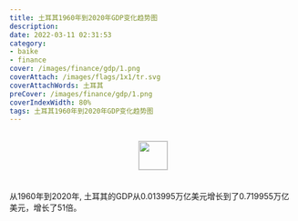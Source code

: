 ```yaml
---
title: 土耳其1960年到2020年GDP变化趋势图
description: 
date: 2022-03-11 02:31:53
category:
- baike
- finance
cover: /images/finance/gdp/1.png
coverAttach: /images/flags/1x1/tr.svg
coverAttachWords: 土耳其
preCover: /images/finance/gdp/1.png
coverIndexWidth: 80%
tags: 土耳其1960年到2020年GDP变化趋势图
---
```




<script src="/assets/js/charts/chart.js"></script>

<div style="text-align: center; margin: 30px 0; ">
    <img src="/images/flags/1x1/tr.svg" style="width: 50px; border: 1px solid #cccccc; ">
</div>

<div style="width: 98%; margin: 0 0 35px 0; ">
    <canvas id="myChart"></canvas>
</div>

<div>
<p class="paragraph">从1960年到2020年, 土耳其的GDP从0.013995万亿美元增长到了0.719955万亿美元，增长了51倍。</p>
</div>

<script>

    const dataGdp = {
        labels: [1960, 1961, 1962, 1963, 1964, 1965, 1966, 1967, 1968, 1969, 1970, 1971, 1972, 1973, 1974, 1975, 1976, 1977, 1978, 1979, 1980, 1981, 1982, 1983, 1984, 1985, 1986, 1987, 1988, 1989, 1990, 1991, 1992, 1993, 1994, 1995, 1996, 1997, 1998, 1999, 2000, 2001, 2002, 2003, 2004, 2005, 2006, 2007, 2008, 2009, 2010, 2011, 2012, 2013, 2014, 2015, 2016, 2017, 2018, 2019, 2020],
        datasets: [{
            label: '(万亿美元)  •  即刻编程  •  cn.hongkezhang.com',
            backgroundColor: 'rgb(0 0 128)',
            borderColor: 'rgb(0 0 128)',
            data: [0.013995, 0.007989, 0.008922, 0.010356, 0.011178, 0.011967, 0.014100, 0.015644, 0.017500, 0.019467, 0.017087, 0.016257, 0.020431, 0.025724, 0.035600, 0.044634, 0.051280, 0.058677, 0.065147, 0.089394, 0.068789, 0.071040, 0.064546, 0.061678, 0.059990, 0.067235, 0.075728, 0.087173, 0.090853, 0.107143, 0.150676, 0.150028, 0.158459, 0.180170, 0.130690, 0.169486, 0.181476, 0.189835, 0.275967, 0.256386, 0.274303, 0.201751, 0.240253, 0.314592, 0.408876, 0.506308, 0.557058, 0.681337, 0.770462, 0.649273, 0.776993, 0.838763, 0.880556, 0.957783, 0.938953, 0.864317, 0.869693, 0.858996, 0.778472, 0.761004, 0.719955],
            barPercentage: 0.3
        }]
    };

    const config = {
        type: 'line',
        data: dataGdp,
        options: {
            series: [
                {
                    barWidth: '20%'
                }
            ]
        }
    };

    const myChart = new Chart(
        document.getElementById('myChart'),
        config
    );
</script>
